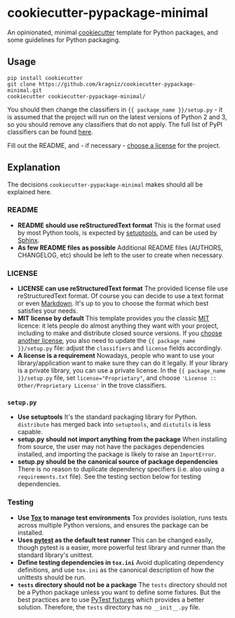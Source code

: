 cookiecutter-pypackage-minimal
==============================

An opinionated, minimal [cookiecutter](https://github.com/audreyr/cookiecutter) template for Python packages, and some guidelines for Python packaging.

Usage
-----

    pip install cookiecutter
    git clone https://github.com/kragniz/cookiecutter-pypackage-minimal.git
    cookiecutter cookiecutter-pypackage-minimal/

You should then change the classifiers in `{{ package_name }}/setup.py` - it is assumed that the project will run on the latest versions of Python 2 and 3, so you should remove any classifiers that do not apply. The full list of PyPI classifiers can be found [here](https://pypi.org/classifiers/).

Fill out the README, and - if necessary - [choose a license](https://choosealicense.com/) for the project.

Explanation
-----------

The decisions `cookiecutter-pypackage-minimal` makes should all be explained here.

### README

* **README should use reStructuredText format**
  This is the format used by most Python tools, is expected by [setuptools](https://setuptools.readthedocs.io), and can be used by [Sphinx](http://sphinx-doc.org/).
* **As few README files as possible**
  Additional README files (AUTHORS, CHANGELOG, etc) should be left to the user to create when necessary.

### LICENSE

* **LICENSE can use reStructuredText format**
  The provided license file use reStructuredText format. Of course you can decide to use a text format or even [Markdown](https://en.wikipedia.org/wiki/Markdown). It's up to you to choose the format which best satisfies your needs.
* **MIT license by default**
  This template provides you the classic [MIT](https://choosealicense.com/licenses/mit/) licence: it lets people do almost anything they want with your project, including to make and distribute closed source versions.
  If you [choose another license](https://choosealicense.com/), you also need to update the `{{ package_name }}/setup.py` file:
  adjust the `classifiers` and `license` fields accordingly.
* **A license is a requirement**
  Nowadays, people who want to use your library/application want to make sure they can do it legally.
  If your library is a private library, you can use a private license. In the `{{ package_name }}/setup.py` file, set `license="Proprietary"`, and choose `'License :: Other/Proprietary License'` in the trove classifiers.

### `setup.py`

* **Use setuptools**
  It's the standard packaging library for Python. `distribute` has merged back into `setuptools`, and `distutils` is less capable.
* **setup.py should not import anything from the package**
  When installing from source, the user may not have the packages dependencies installed, and importing the package is likely to raise an `ImportError`.
* **setup.py should be the canonical source of package dependencies**
  There is no reason to duplicate dependency specifiers (i.e. also using a `requirements.txt` file). See the testing section below for testing dependencies.

### Testing

* **Use [Tox](https://tox.readthedocs.io) to manage test environments**
  Tox provides isolation, runs tests across multiple Python versions, and ensures the package can be installed.
* **Uses [pytest](https://docs.pytest.org) as the default test runner**
  This can be changed easily, though pytest is a easier, more powerful test library and runner than the standard library's unittest.
* **Define testing dependencies in `tox.ini`**
  Avoid duplicating dependency definitions, and use `tox.ini` as the canonical description of how the unittests should be run.
* **`tests` directory should not be a package**
  The `tests` directory should not be a Python package unless you want to define some fixtures.
  But the best practices are to use [PyTest fixtures](https://docs.pytest.org/en/latest/fixture.html) which provides a better solution.
  Therefore, the `tests` directory has no `__init__.py` file.
